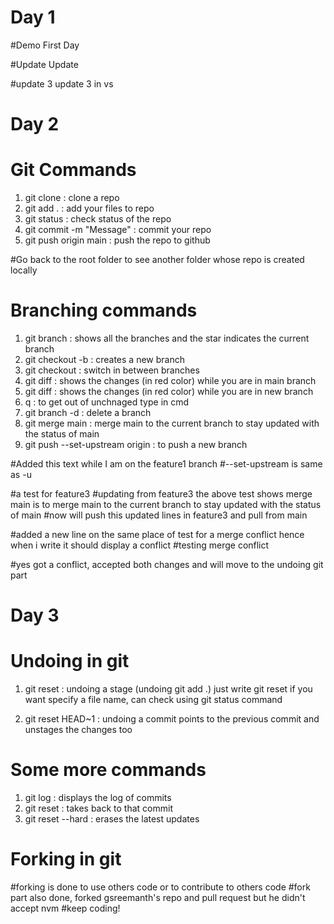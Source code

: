 # Day 1
#Demo
First Day

#Update
Update 

#update 3
update 3 in vs

# Day 2
# Git Commands
1) git clone <url> : clone a repo
2) git add . : add your files to repo
3) git status : check status of the repo
4) git commit -m "Message" : commit your repo
5) git push origin main : push the repo to github

#Go back to the root folder to see another folder whose repo is created locally

# Branching commands
1) git branch : shows all the branches and the star indicates the current branch
2) git checkout -b <branch-name> : creates a new branch
3) git checkout <branch name> : switch in between branches
4) git diff <branch name> : shows the changes (in red color) while you are in main branch
5) git diff : shows the changes (in red color) while you are in new branch
6) q : to get out of unchnaged type in cmd
7) git branch -d <branch name> : delete a branch
8) git merge main : merge main to the current branch to stay updated with the status of main 
9) git push --set-upstream origin <branch-name> : to push a new branch

#Added this text while I am on the feature1 branch
#--set-upstream is same as -u

#a test for feature3 <git merge master>
#updating from feature3 the above test shows merge main is to merge main to the current branch to stay updated with the status of main
#now will push this updated lines in feature3 and pull from main

#added a new line on the same place of test for a merge conflict hence when i write <git merge main> it should display a conflict
#testing merge conflict

#yes got a conflict, accepted both changes and will move to the undoing git part

# Day 3
# Undoing in git

1) git reset : undoing a stage (undoing git add .)
just write git reset if you want specify a file name, can check using git status command

2) git reset HEAD~1 : undoing a commit
points to the previous commit and unstages the changes too

# Some more commands
1) git log : displays the log of commits
2) git reset <commit-hash-code> : takes back to that commit
3) git reset --hard <commit-hash-code> : erases the latest updates

# Forking in git
#forking is done to use others code or to contribute to others code
#fork part also done, forked gsreemanth's repo and pull request but he didn't accept nvm
#keep coding!